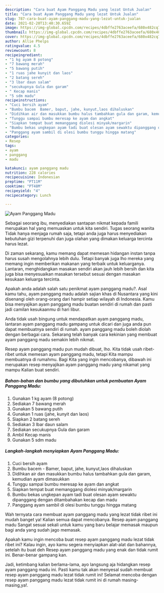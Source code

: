 ```yaml
---
description: "Cara buat Ayam Panggang Madu yang lezat Untuk Jualan"
title: "Cara buat Ayam Panggang Madu yang lezat Untuk Jualan"
slug: 787-cara-buat-ayam-panggang-madu-yang-lezat-untuk-jualan
date: 2021-02-20T13:40:30.659Z
image: https://img-global.cpcdn.com/recipes/4dbffe2763aceefa/680x482cq70/ayam-panggang-madu-foto-resep-utama.jpg
thumbnail: https://img-global.cpcdn.com/recipes/4dbffe2763aceefa/680x482cq70/ayam-panggang-madu-foto-resep-utama.jpg
cover: https://img-global.cpcdn.com/recipes/4dbffe2763aceefa/680x482cq70/ayam-panggang-madu-foto-resep-utama.jpg
author: Allie Phelps
ratingvalue: 4.5
reviewcount: 8
recipeingredient:
- "1 kg ayam 8 potong"
- "7 bawang merah"
- "5 bawang putih"
- "1 ruas jahe kunyit dan laos"
- "2 batang sereh"
- "3 lbar daun salam"
- "secukupnya Gula dan garam"
- " Kecap manis"
- "5 sdm madu"
recipeinstructions:
- "Cuci bersih ayam"
- "Bumbu bacem  Bamer, baput, jahe, kunyut,laos dihaluskan"
- "Didihkan air dan masukkan bumbu halus tambahkan gula dan garam, kemudian ayam dimasukkan"
- "Tunggu sampai bumbu meresap ke ayam dan angkat"
- "Siapkan tempat buat memanggang diolesi minyak/margarin"
- "Bumbu bekas ungkepan ayam tadi buat olesan ayam sewaktu dipanggang dengan ditambahakan kecap dan madu"
- "Panggang ayam sambil di olesi bumbu tunggu hingga matang"
categories:
- Resep
tags:
- ayam
- panggang
- madu

katakunci: ayam panggang madu 
nutrition: 228 calories
recipecuisine: Indonesian
preptime: "PT11M"
cooktime: "PT48M"
recipeyield: "4"
recipecategory: Lunch

---
```



![Ayam Panggang Madu](https://img-global.cpcdn.com/recipes/4dbffe2763aceefa/680x482cq70/ayam-panggang-madu-foto-resep-utama.jpg)

Sebagai seorang ibu, menyediakan santapan nikmat kepada famili merupakan hal yang memuaskan untuk kita sendiri. Tugas seorang  wanita Tidak hanya menjaga rumah saja, tetapi anda juga harus menyediakan kebutuhan gizi terpenuhi dan juga olahan yang dimakan keluarga tercinta harus lezat.

Di zaman  sekarang, kamu memang dapat memesan hidangan instan tanpa harus susah mengolahnya lebih dulu. Tetapi banyak juga lho mereka yang memang ingin memberikan makanan yang terbaik untuk keluarganya. Lantaran, menghidangkan masakan sendiri akan jauh lebih bersih dan kita juga bisa menyesuaikan masakan tersebut sesuai dengan masakan kesukaan keluarga tercinta. 



Apakah anda adalah salah satu penikmat ayam panggang madu?. Asal kamu tahu, ayam panggang madu adalah sajian khas di Nusantara yang kini disenangi oleh orang-orang dari hampir setiap wilayah di Indonesia. Kamu bisa menyajikan ayam panggang madu buatan sendiri di rumah dan pasti jadi camilan kesukaanmu di hari libur.

Anda tidak usah bingung untuk mendapatkan ayam panggang madu, lantaran ayam panggang madu gampang untuk dicari dan juga anda pun dapat membuatnya sendiri di rumah. ayam panggang madu boleh diolah dengan berbagai cara. Sekarang telah banyak cara kekinian yang membuat ayam panggang madu semakin lebih nikmat.

Resep ayam panggang madu pun mudah dibuat, lho. Kita tidak usah ribet-ribet untuk memesan ayam panggang madu, tetapi Kita mampu membuatnya di rumahmu. Bagi Kita yang ingin mencobanya, dibawah ini merupakan resep menyajikan ayam panggang madu yang nikamat yang mampu Kalian buat sendiri.

<!--inarticleads1-->

##### Bahan-bahan dan bumbu yang dibutuhkan untuk pembuatan Ayam Panggang Madu:

1. Gunakan 1 kg ayam (8 potong)
1. Sediakan 7 bawang merah
1. Gunakan 5 bawang putih
1. Gunakan 1 ruas (jahe, kunyit dan laos)
1. Siapkan 2 batang sereh
1. Sediakan 3 lbar daun salam
1. Sediakan secukupnya Gula dan garam
1. Ambil  Kecap manis
1. Gunakan 5 sdm madu




<!--inarticleads2-->

##### Langkah-langkah menyiapkan Ayam Panggang Madu:

1. Cuci bersih ayam
1. Bumbu bacem  - Bamer, baput, jahe, kunyut,laos dihaluskan
1. Didihkan air dan masukkan bumbu halus tambahkan gula dan garam, kemudian ayam dimasukkan
1. Tunggu sampai bumbu meresap ke ayam dan angkat
1. Siapkan tempat buat memanggang diolesi minyak/margarin
1. Bumbu bekas ungkepan ayam tadi buat olesan ayam sewaktu dipanggang dengan ditambahakan kecap dan madu
1. Panggang ayam sambil di olesi bumbu tunggu hingga matang




Wah ternyata cara membuat ayam panggang madu yang lezat tidak ribet ini mudah banget ya! Kalian semua dapat mencobanya. Resep ayam panggang madu Sangat sesuai sekali untuk kamu yang baru belajar memasak maupun bagi anda yang sudah jago memasak.

Apakah kamu ingin mencoba buat resep ayam panggang madu lezat tidak ribet ini? Kalau ingin, ayo kamu segera menyiapkan alat-alat dan bahannya, setelah itu buat deh Resep ayam panggang madu yang enak dan tidak rumit ini. Benar-benar gampang kan. 

Jadi, ketimbang kalian berlama-lama, ayo langsung aja hidangkan resep ayam panggang madu ini. Pasti kamu tak akan menyesal sudah membuat resep ayam panggang madu lezat tidak rumit ini! Selamat mencoba dengan resep ayam panggang madu lezat tidak rumit ini di rumah masing-masing,ya!.

